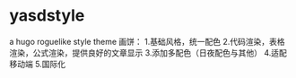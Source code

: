 # yasdstyle
a hugo roguelike style theme
画饼：
1.基础风格，统一配色
2.代码渲染，表格渲染，公式渲染，提供良好的文章显示
3.添加多配色（日夜配色与其他）
4.适配移动端
5.国际化
